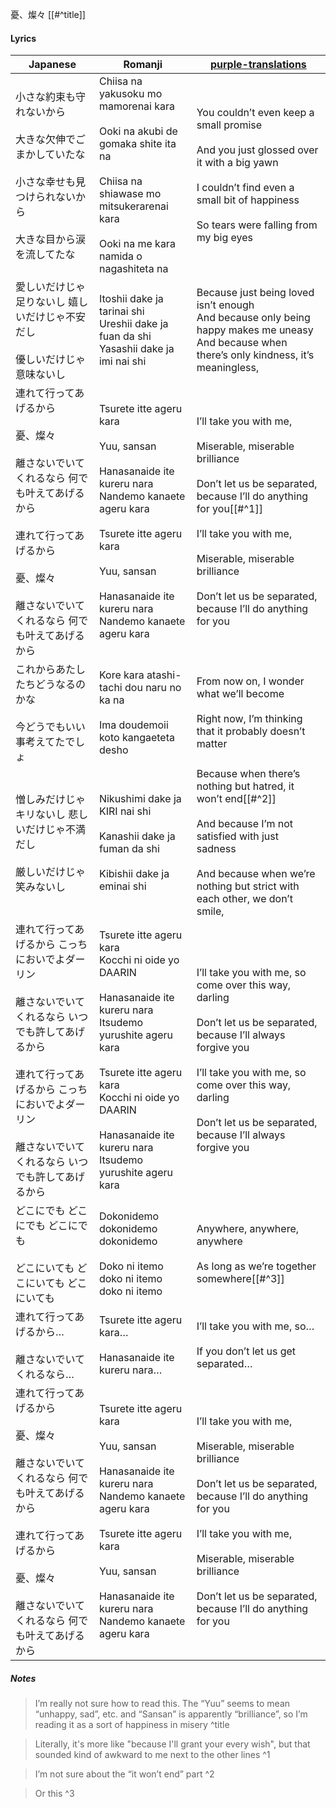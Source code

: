 憂、燦々 [[#^title]]
#### Lyrics

| Japanese                                                                                                                      | Romanji                                                                                                                                                                                                                                                     | [purple-translations](http://purple-translations.blogspot.com/2013/07/creephyp-yuu-sansan-romaji-translation.html)                                                                                                                                                              |
| ----------------------------------------------------------------------------------------------------------------------------- | ----------------------------------------------------------------------------------------------------------------------------------------------------------------------------------------------------------------------------------------------------------- | ------------------------------------------------------------------------------------------------------------------------------------------------------------------------------------------------------------------------------------------------------------------------------- |
| 小さな約束も守れないから <br><br>大きな欠伸でごまかしていたな<br><br>小さな幸せも見つけられないから <br><br>大きな目から涙を流してたな                                              | Chiisa na yakusoku mo mamorenai kara<br><br>Ooki na akubi de gomaka shite ita na<br><br>Chiisa na shiawase mo mitsukerarenai kara<br><br>Ooki na me kara namida o nagashiteta na                                                                            | You couldn’t even keep a small promise<br><br>And you just glossed over it with a big yawn<br><br>I couldn’t find even a small bit of happiness<br><br>So tears were falling from my big eyes                                                                                   |
| 愛しいだけじゃ足りないし 嬉しいだけじゃ不安だし<br><br>優しいだけじゃ意味ないし                                                                                  | Itoshii dake ja tarinai shi  <br>Ureshii dake ja fuan da shi  <br>Yasashii dake ja imi nai shi                                                                                                                                                              | Because just being loved isn’t enough  <br>And because only being happy makes me uneasy  <br>And because when there’s only kindness, it’s meaningless,                                                                                                                          |
| 連れて行ってあげるから <br><br>憂、燦々<br><br>離さないでいてくれるなら 何でも叶えてあげるから<br><br>連れて行ってあげるから <br><br>憂、燦々<br><br>離さないでいてくれるなら 何でも叶えてあげるから      | Tsurete itte ageru kara<br><br>Yuu, sansan<br><br>Hanasanaide ite kureru nara<br>Nandemo kanaete ageru kara<br><br>Tsurete itte ageru kara<br><br>Yuu, sansan<br><br>Hanasanaide ite kureru nara<br>Nandemo kanaete ageru kara                              | I’ll take you with me,<br><br>Miserable, miserable brilliance<br><br>Don’t let us be separated, because I’ll do anything for you[[#^1]]<br><br>I’ll take you with me,<br><br>Miserable, miserable brilliance<br><br>Don’t let us be separated, because I’ll do anything for you |
| これからあたしたちどうなるのかな<br><br> 今どうでもいい事考えてたでしょ                                                                                      | Kore kara atashi-tachi dou naru no ka na<br><br>Ima doudemoii koto kangaeteta desho                                                                                                                                                                         | From now on, I wonder what we’ll become<br><br>Right now, I’m thinking that it probably doesn’t matter                                                                                                                                                                          |
| 憎しみだけじゃキリないし 悲しいだけじゃ不満だし<br><br>厳しいだけじゃ笑みないし                                                                                  | Nikushimi dake ja KIRI nai shi<br><br>Kanashii dake ja fuman da shi<br><br>Kibishii dake ja eminai shi                                                                                                                                                      | Because when there’s nothing but hatred, it won’t end[[#^2]]<br><br>And because I’m not satisfied with just sadness<br><br>And because when we’re nothing but strict with each other, we don’t smile,                                                                           |
| 連れて行ってあげるから こっちにおいでよダーリン <br><br>離さないでいてくれるなら いつでも許してあげるから <br><br>連れて行ってあげるから こっちにおいでよダーリン <br><br>離さないでいてくれるなら いつでも許してあげるから | Tsurete itte ageru kara  <br>Kocchi ni oide yo DAARIN<br><br>Hanasanaide ite kureru nara<br>Itsudemo yurushite ageru kara<br><br>Tsurete itte ageru kara  <br>Kocchi ni oide yo DAARIN<br> <br>Hanasanaide ite kureru nara<br>Itsudemo yurushite ageru kara | I’ll take you with me, so come over this way, darling<br><br>Don’t let us be separated, because I’ll always forgive you<br><br>I’ll take you with me, so come over this way, darling<br><br>Don’t let us be separated, because I’ll always forgive you                          |
| どこにでも どこにでも どこにでも<br><br>どこにいても どこにいても どこにいても                                                                                 | Dokonidemo dokonidemo dokonidemo<br><br>Doko ni itemo doko ni itemo doko ni itemo                                                                                                                                                                           | Anywhere, anywhere, anywhere<br><br>As long as we’re together somewhere[[#^3]]                                                                                                                                                                                                  |
| 連れて行ってあげるから…<br><br>離さないでいてくれるなら…                                                                                             | Tsurete itte ageru kara…<br><br>Hanasanaide ite kureru nara…                                                                                                                                                                                                | I’ll take you with me, so…<br><br>If you don’t let us get separated…                                                                                                                                                                                                            |
| 連れて行ってあげるから<br><br>憂、燦々<br><br>離さないでいてくれるなら 何でも叶えてあげるから<br><br>連れて行ってあげるから<br><br>憂、燦々<br><br>離さないでいてくれるなら 何でも叶えてあげるから        | Tsurete itte ageru kara<br><br>Yuu, sansan<br><br>Hanasanaide ite kureru nara<br>Nandemo kanaete ageru kara<br><br>Tsurete itte ageru kara<br> <br>Yuu, sansan<br><br>Hanasanaide ite kureru nara<br>Nandemo kanaete ageru kara                             | I’ll take you with me,<br><br>Miserable, miserable brilliance<br><br>Don’t let us be separated, because I’ll do anything for you<br><br>I’ll take you with me,<br><br>Miserable, miserable brilliance<br><br>Don’t let us be separated, because I’ll do anything for you        |
##### Notes
>I’m really not sure how to read this. The “Yuu” seems to mean “unhappy, sad”, etc. and “Sansan” is apparently “brilliance”, so I’m reading it as a sort of happiness in misery ^title

> Literally, it's more like "because I'll grant your every wish", but that sounded kind of awkward to me next to the other lines ^1

> I’m not sure about the “it won’t end” part ^2

> Or this ^3